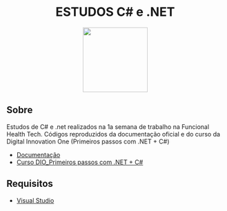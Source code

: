 <div align="center">
    <h1>ESTUDOS C# e .NET</h1>
    <img width=150 src='https://www.aboutfarma.com.br/images/materias/2019/04/1023623288_Funcional_health_logo_451.png'>
</div>


## Sobre 

Estudos de C# e .net realizados na 1a semana de trabalho na Funcional Health Tech. Códigos reproduzidos da documentação oficial e do curso da Digital Innovation One (Primeiros passos com .NET + C#)
- [Documentação](https://docs.microsoft.com/pt-br/dotnet/csharp/) <br>
- [Curso DIO_Primeiros passos com .NET + C#](https://web.digitalinnovation.one/course/primeiros-passos-com-net-c/learning/21dba689-4655-48a6-b2b6-89a353220b16/)


## Requisitos
- [Visual Studio](https://visualstudio.microsoft.com/pt-br/) <br>




